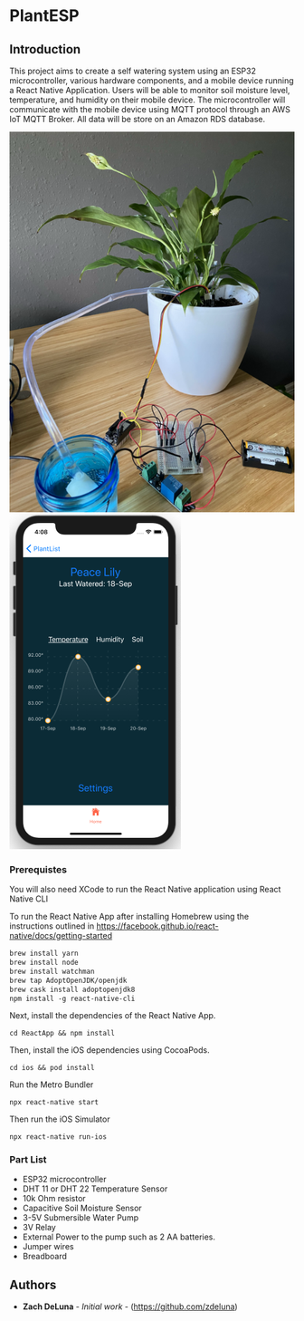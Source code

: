 # PlantESP

## Introduction

This project aims to create a self watering system using an ESP32 microcontroller, various hardware components, and a mobile device running a React Native Application. Users will be able to monitor soil moisture level, temperature, and humidity on their mobile device. The microcontroller will communicate with the mobile device using MQTT protocol through an AWS IoT MQTT Broker. All data will be store on an Amazon RDS database.

![Screenshot 1](/docs/images/hardware-setup.png "Screenshot 1")
![Screenshot 2](/docs/images/simulator-screenshot.png "Screenshot 2")

### Prerequistes

You will also need XCode to run the React Native application using React Native CLI

To run the React Native App after installing Homebrew using the instructions outlined in https://facebook.github.io/react-native/docs/getting-started

```
brew install yarn
brew install node
brew install watchman
brew tap AdoptOpenJDK/openjdk
brew cask install adoptopenjdk8
npm install -g react-native-cli
```

Next, install the dependencies of the React Native App.

```
cd ReactApp && npm install
```

Then, install the iOS dependencies using CocoaPods.

```
cd ios && pod install
```

Run the Metro Bundler

```
npx react-native start
```

Then run the iOS Simulator

```
npx react-native run-ios
```

### Part List

-   ESP32 microcontroller
-   DHT 11 or DHT 22 Temperature Sensor
-   10k Ohm resistor
-   Capacitive Soil Moisture Sensor
-   3-5V Submersible Water Pump
-   3V Relay
-   External Power to the pump such as 2 AA batteries.
-   Jumper wires
-   Breadboard

## Authors

-   **Zach DeLuna** - _Initial work_ - (https://github.com/zdeluna)
